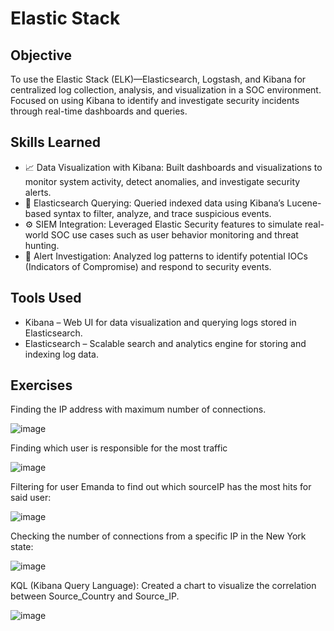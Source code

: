 # Elastic Stack

## Objective

To use the Elastic Stack (ELK)—Elasticsearch, Logstash, and Kibana for centralized log collection, analysis, and visualization in a SOC environment. Focused on using Kibana to identify and investigate security incidents through real-time dashboards and queries.

## Skills Learned

- 📈 Data Visualization with Kibana: Built dashboards and visualizations to monitor system activity, detect anomalies, and investigate security alerts.
- 🧠 Elasticsearch Querying: Queried indexed data using Kibana’s Lucene-based syntax to filter, analyze, and trace suspicious events.
- ⚙️ SIEM Integration: Leveraged Elastic Security features to simulate real-world SOC use cases such as user behavior monitoring and threat hunting.
- 🚨 Alert Investigation: Analyzed log patterns to identify potential IOCs (Indicators of Compromise) and respond to security events.

## Tools Used

- Kibana – Web UI for data visualization and querying logs stored in Elasticsearch.
- Elasticsearch – Scalable search and analytics engine for storing and indexing log data.

## Exercises

Finding the IP address with maximum number of connections.

![image](https://github.com/user-attachments/assets/d5626e57-4789-4abb-b120-10346430db1b)

Finding which user is responsible for the most traffic

![image](https://github.com/user-attachments/assets/c5eee2db-a0c3-4716-af83-84d699f33f81)

Filtering for user Emanda to find out which sourceIP has the most hits for said user:

![image](https://github.com/user-attachments/assets/21e94d36-6be5-4429-a5de-0d38b6dc6592)

Checking the number of connections from a specific IP in the New York state:

![image](https://github.com/user-attachments/assets/340922dd-f046-4535-87d4-9ef24bcaf296)

KQL (Kibana Query Language):
Created a chart to visualize the correlation between Source_Country and Source_IP.

![image](https://github.com/user-attachments/assets/79357fcc-a8e9-4893-99bf-2e9d6bc2f684)

